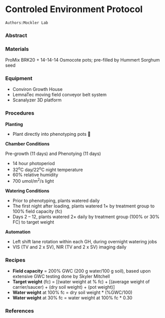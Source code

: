 # Controled Environment Protocol



    Authors:Mockler Lab



### Abstract



### Materials

ProMix BRK20 + 14-14-14 Osmocote pots; pre-filled by Hummert
Sorghum seed


### Equipment
- Conviron Growth House
- LemnaTec moving field conveyor belt system 
- Scanalyzer 3D platform


### Procedures
**Planting**
- Plant directly into phenotyping pots 


**Chamber Conditions**

Pre-growth (11 days) and Phenotying (11 days)
 - 14 hour photoperiod
 - 32<sup>o</sup>C day/22<sup>o</sup>C night temperature
 - 60% relative humidity
 - 700 umol/m<sup>2</sup>/s light


**Watering Conditions**

 - Prior to phenotyping, plants watered daily
 - The first night after loading, plants watered 1× by treatment group to 100% field capacity (fc)
 - Days 2 – 12, plants watered 2× daily by treatment group (100% or 30% FC) to target weight

**Automation**
- Left shift lane rotation within each GH, during overnight watering jobs
- VIS (TV and 2 x SV), NIR (TV and 2 x SV) imaging daily


### Recipes

- **Field capacity** = 200% GWC (200 g water/100 g soil), based upon extensive GWC testing done by Skyler Mitchell
- **Target weight** (fc) = [(water weight at % fc) + [(average weight of carrier/saucer) + (dry soil weight) + (pot weight)]
- **Water weight** at 100% fc = dry soil weight * (%GWC/100)
- **Water weight** at 30% fc = water weight at 100% fc * 0.30


### References




